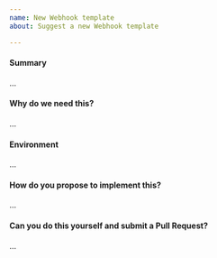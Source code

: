 ```yaml
---
name: New Webhook template
about: Suggest a new Webhook template

---
```

<!--
Thanks for submitting this suggestion. Please fill the template below,
otherwise we will not be able to process it.
-->

#### Summary
<!-- Summarize the suggestion in a few sentences: -->

...

#### Why do we need this?
<!-- Please explain the motivation behind your suggestion. -->

...

#### Environment
<!-- Please tell us more about your environment and integration setup. -->

...

#### How do you propose to implement this?
<!-- Please think about how this could be implemented. -->

...

#### Can you do this yourself and submit a Pull Request?
<!-- You can also @mention experts if you need help with this. -->

...